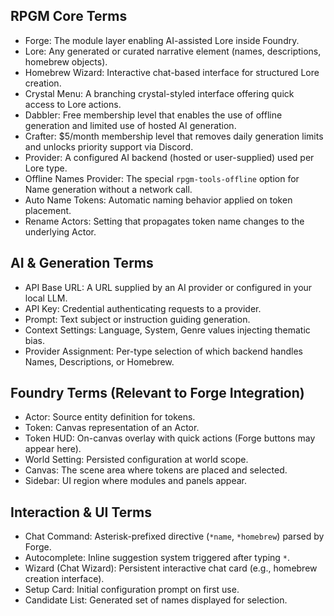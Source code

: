 ## RPGM Core Terms
- Forge: The module layer enabling AI-assisted Lore inside Foundry.
- Lore: Any generated or curated narrative element (names, descriptions, homebrew objects).
- Homebrew Wizard: Interactive chat-based interface for structured Lore creation.
- Crystal Menu: A branching crystal-styled interface offering quick access to Lore actions.
- Dabbler: Free membership level that enables the use of offline generation and limited use of hosted AI generation.
- Crafter: $5/month membership level that removes daily generation limits and unlocks priority support via Discord.
- Provider: A configured AI backend (hosted or user-supplied) used per Lore type.
- Offline Names Provider: The special `rpgm-tools-offline` option for Name generation without a network call.
- Auto Name Tokens: Automatic naming behavior applied on token placement.
- Rename Actors: Setting that propagates token name changes to the underlying Actor.

## AI & Generation Terms
- API Base URL: A URL supplied by an AI provider or configured in your local LLM.
- API Key: Credential authenticating requests to a provider.
- Prompt: Text subject or instruction guiding generation.
- Context Settings: Language, System, Genre values injecting thematic bias.
- Provider Assignment: Per-type selection of which backend handles Names, Descriptions, or Homebrew.

## Foundry Terms (Relevant to Forge Integration)
- Actor: Source entity definition for tokens.
- Token: Canvas representation of an Actor.
- Token HUD: On-canvas overlay with quick actions (Forge buttons may appear here).
- World Setting: Persisted configuration at world scope.
- Canvas: The scene area where tokens are placed and selected.
- Sidebar: UI region where modules and panels appear.

## Interaction & UI Terms
- Chat Command: Asterisk-prefixed directive (`*name`, `*homebrew`) parsed by Forge.
- Autocomplete: Inline suggestion system triggered after typing `*`.
- Wizard (Chat Wizard): Persistent interactive chat card (e.g., homebrew creation interface).
- Setup Card: Initial configuration prompt on first use.
- Candidate List: Generated set of names displayed for selection.
